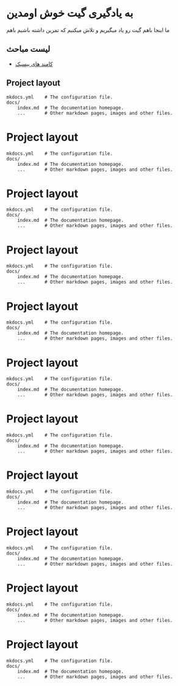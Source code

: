 # به یادگیری گیت خوش اومدین

ما اینجا باهم گیت رو یاد میگیریم و تلاش میکنیم که تمرین داشته باشیم باهم
##  لیست مباحث

* [کامند های بیسیک]()

## Project layout

    mkdocs.yml    # The configuration file.
    docs/
        index.md  # The documentation homepage.
        ...       # Other markdown pages, images and other files.
# Project layout

    mkdocs.yml    # The configuration file.
    docs/
        index.md  # The documentation homepage.
        ...       # Other markdown pages, images and other files.
# Project layout

    mkdocs.yml    # The configuration file.
    docs/
        index.md  # The documentation homepage.
        ...       # Other markdown pages, images and other files.
# Project layout

    mkdocs.yml    # The configuration file.
    docs/
        index.md  # The documentation homepage.
        ...       # Other markdown pages, images and other files.
# Project layout

    mkdocs.yml    # The configuration file.
    docs/
        index.md  # The documentation homepage.
        ...       # Other markdown pages, images and other files.
# Project layout

    mkdocs.yml    # The configuration file.
    docs/
        index.md  # The documentation homepage.
        ...       # Other markdown pages, images and other files.
# Project layout

    mkdocs.yml    # The configuration file.
    docs/
        index.md  # The documentation homepage.
        ...       # Other markdown pages, images and other files.
# Project layout

    mkdocs.yml    # The configuration file.
    docs/
        index.md  # The documentation homepage.
        ...       # Other markdown pages, images and other files.
# Project layout

    mkdocs.yml    # The configuration file.
    docs/
        index.md  # The documentation homepage.
        ...       # Other markdown pages, images and other files.
# Project layout

    mkdocs.yml    # The configuration file.
    docs/
        index.md  # The documentation homepage.
        ...       # Other markdown pages, images and other files.
# Project layout

    mkdocs.yml    # The configuration file.
    docs/
        index.md  # The documentation homepage.
        ...       # Other markdown pages, images and other files.
